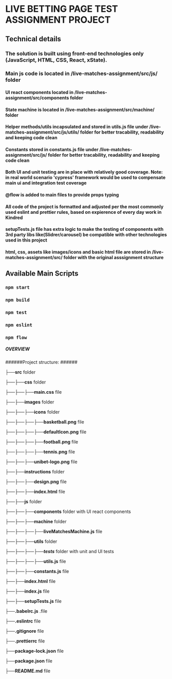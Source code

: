 
# LIVE BETTING PAGE TEST ASSIGNMENT PROJECT

## Technical details

### The solution is built using front-end technologies only (JavaScript, HTML, CSS, React, xState).
### Main js code is located in /live-matches-assignment/src/js/ folder
#### UI react components located in /live-matches-assignment/src/components folder
#### State machine is located in /live-matches-assignment/src/machine/ folder
#### Helper methods/utils incapsulated and stored in utils.js file under /live-matches-assignment/src/js/utils/ folder for better tracability, readability and keeping code clean
#### Constants stored in constants.js file under /live-matches-assignment/src/js/ folder for better tracability, readability and keeping code clean
#### Both UI and unit testing are in place with relatively good coverage. Note: in real world scenario 'cypress' framework would be used to compensate main ui and integration test coverage
#### @flow is added to main files to provide props typing
#### All code of the project is formatted and adjusted per the most commonly used eslint and prettier rules, based on expierence of every day work in Kindred
#### setupTests.js file has extra logic to make the testing of components with 3rd party libs like(Slidrer/carousel) be compatible with other technologies used in this project
#### html, css, assets like images/icons and basic html file are stored in /live-matches-assignment/src/ folder with the original asssignment structure


## Available Main Scripts

### `npm start`
### `npm build`
### `npm test`
### `npm eslint`
### `npm flow`


##### OVERVIEW #####

######Project structure: ######

├──**src** folder

├──├──**css** folder

├──├──├──**main.css** file

├──├──**images** folder

├──├──├──**icons** folder

├──├──├──├──**basketball.png** file

├──├──├──├──**defaultIcon.png** file

├──├──├──├──**football.png** file

├──├──├──├──**tennis.png** file

├──├──├──**unibet-logo.png** file

├──├──**instructions** folder

├──├──├──**design.png** file

├──├──├──**index.html** file

├──├──**js** folder

├──├──├──**components** folder with UI react components

├──├──├──**machine** folder

├──├──├──├──**liveMatchesMachine.js** file

├──├──├──**utils** folder

├──├──├──├──**_tests_** folder with unit and UI tests

├──├──├──├──**utils.js** file

├──├──├──**constants.js** file

├──├──**index.html** file

├──├──**index.js** file

├──├──**setupTests.js** file

├──**.babelrc.js** .file

├──**.eslintrc** file

├──**.gitignore** file

├──**.prettierrc** file

├──**package-lock.json** file

├──**package.json** file

├──**README.md** file
